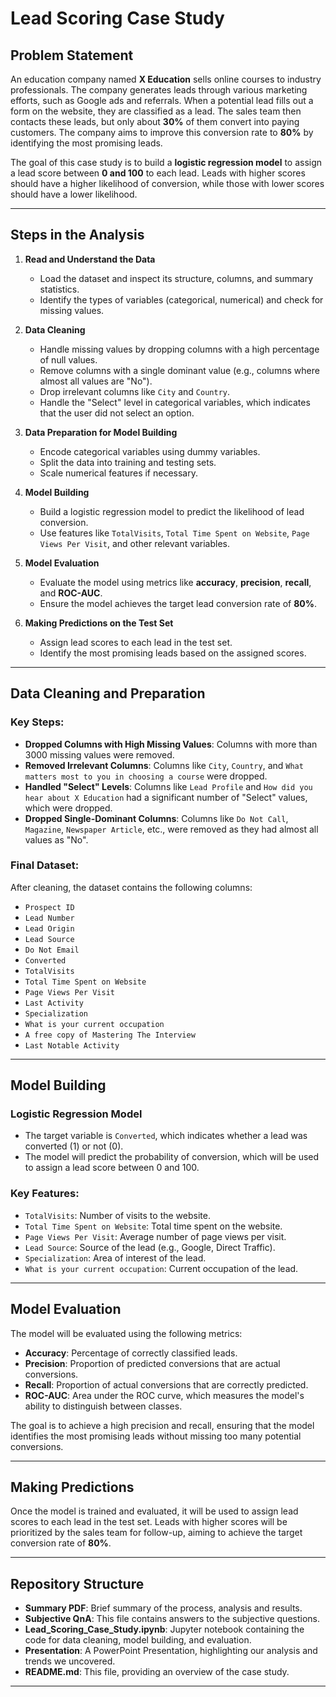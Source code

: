 # Lead Scoring Case Study

## Problem Statement

An education company named **X Education** sells online courses to industry professionals. The company generates leads through various marketing efforts, such as Google ads and referrals. When a potential lead fills out a form on the website, they are classified as a lead. The sales team then contacts these leads, but only about **30%** of them convert into paying customers. The company aims to improve this conversion rate to **80%** by identifying the most promising leads.

The goal of this case study is to build a **logistic regression model** to assign a lead score between **0 and 100** to each lead. Leads with higher scores should have a higher likelihood of conversion, while those with lower scores should have a lower likelihood.

---

## Steps in the Analysis

1. **Read and Understand the Data**
   - Load the dataset and inspect its structure, columns, and summary statistics.
   - Identify the types of variables (categorical, numerical) and check for missing values.

2. **Data Cleaning**
   - Handle missing values by dropping columns with a high percentage of null values.
   - Remove columns with a single dominant value (e.g., columns where almost all values are "No").
   - Drop irrelevant columns like `City` and `Country`.
   - Handle the "Select" level in categorical variables, which indicates that the user did not select an option.

3. **Data Preparation for Model Building**
   - Encode categorical variables using dummy variables.
   - Split the data into training and testing sets.
   - Scale numerical features if necessary.

4. **Model Building**
   - Build a logistic regression model to predict the likelihood of lead conversion.
   - Use features like `TotalVisits`, `Total Time Spent on Website`, `Page Views Per Visit`, and other relevant variables.

5. **Model Evaluation**
   - Evaluate the model using metrics like **accuracy**, **precision**, **recall**, and **ROC-AUC**.
   - Ensure the model achieves the target lead conversion rate of **80%**.

6. **Making Predictions on the Test Set**
   - Assign lead scores to each lead in the test set.
   - Identify the most promising leads based on the assigned scores.

---

## Data Cleaning and Preparation

### Key Steps:
- **Dropped Columns with High Missing Values**: Columns with more than 3000 missing values were removed.
- **Removed Irrelevant Columns**: Columns like `City`, `Country`, and `What matters most to you in choosing a course` were dropped.
- **Handled "Select" Levels**: Columns like `Lead Profile` and `How did you hear about X Education` had a significant number of "Select" values, which were dropped.
- **Dropped Single-Dominant Columns**: Columns like `Do Not Call`, `Magazine`, `Newspaper Article`, etc., were removed as they had almost all values as "No".

### Final Dataset:
After cleaning, the dataset contains the following columns:
- `Prospect ID`
- `Lead Number`
- `Lead Origin`
- `Lead Source`
- `Do Not Email`
- `Converted`
- `TotalVisits`
- `Total Time Spent on Website`
- `Page Views Per Visit`
- `Last Activity`
- `Specialization`
- `What is your current occupation`
- `A free copy of Mastering The Interview`
- `Last Notable Activity`

---

## Model Building

### Logistic Regression Model
- The target variable is `Converted`, which indicates whether a lead was converted (1) or not (0).
- The model will predict the probability of conversion, which will be used to assign a lead score between 0 and 100.

### Key Features:
- `TotalVisits`: Number of visits to the website.
- `Total Time Spent on Website`: Total time spent on the website.
- `Page Views Per Visit`: Average number of page views per visit.
- `Lead Source`: Source of the lead (e.g., Google, Direct Traffic).
- `Specialization`: Area of interest of the lead.
- `What is your current occupation`: Current occupation of the lead.

---

## Model Evaluation

The model will be evaluated using the following metrics:
- **Accuracy**: Percentage of correctly classified leads.
- **Precision**: Proportion of predicted conversions that are actual conversions.
- **Recall**: Proportion of actual conversions that are correctly predicted.
- **ROC-AUC**: Area under the ROC curve, which measures the model's ability to distinguish between classes.

The goal is to achieve a high precision and recall, ensuring that the model identifies the most promising leads without missing too many potential conversions.

---

## Making Predictions

Once the model is trained and evaluated, it will be used to assign lead scores to each lead in the test set. Leads with higher scores will be prioritized by the sales team for follow-up, aiming to achieve the target conversion rate of **80%**.

---

## Repository Structure

- **Summary PDF**: Brief summary of the process, analysis and results.
- **Subjective QnA**: This file contains answers to the subjective questions.
- **Lead_Scoring_Case_Study.ipynb**: Jupyter notebook containing the code for data cleaning, model building, and evaluation.
- **Presentation**: A PowerPoint Presentation, highlighting our analysis and trends we uncovered.
- **README.md**: This file, providing an overview of the case study.

---

